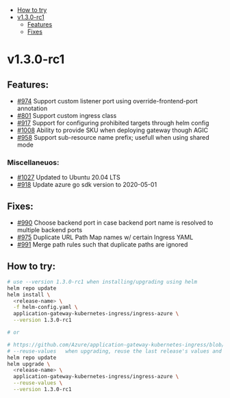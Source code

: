 - [How to try](#how-to-try)
- [v1.3.0-rc1](#v130-rc1)
  - [Features](#features)
  - [Fixes](#fixes)

# v1.3.0-rc1

## Features:
* [#974](https://github.com/Azure/application-gateway-kubernetes-ingress/issues/974) Support custom listener port using override-frontend-port annotation
* [#801](https://github.com/Azure/application-gateway-kubernetes-ingress/issues/801) Support custom ingress class
* [#917](https://github.com/Azure/application-gateway-kubernetes-ingress/issues/917) Support for configuring prohibited targets through helm config
* [#1008](https://github.com/Azure/application-gateway-kubernetes-ingress/issues/1008) Ability to provide SKU when deploying gateway though AGIC
* [#958](https://github.com/Azure/application-gateway-kubernetes-ingress/issues/958) Support sub-resource name prefix; usefull when using shared mode

### Miscellaneuos:
* [#1027](https://github.com/Azure/application-gateway-kubernetes-ingress/issues/1027) Updated to Ubuntu 20.04 LTS
* [#918](https://github.com/Azure/application-gateway-kubernetes-ingress/issues/918) Update azure go sdk version to 2020-05-01

## Fixes:
* [#990](https://github.com/Azure/application-gateway-kubernetes-ingress/issues/990) Choose backend port in case backend port name is resolved to multiple backend ports
* [#975](https://github.com/Azure/application-gateway-kubernetes-ingress/issues/975) Duplicate URL Path Map names w/ certain Ingress YAML
* [#991](https://github.com/Azure/application-gateway-kubernetes-ingress/issues/991) Merge path rules such that duplicate paths are ignored

## How to try:
```bash
# use --version 1.3.0-rc1 when installing/upgrading using helm
helm repo update
helm install \
  <release-name> \
  -f helm-config.yaml \
  application-gateway-kubernetes-ingress/ingress-azure \
  --version 1.3.0-rc1

# or 

# https://github.com/Azure/application-gateway-kubernetes-ingress/blob/master/docs/how-tos/helm-upgrade.md
# --reuse-values   when upgrading, reuse the last release's values and merge in any overrides from the command line via --set and -f. If '--reset-values' is specified, this is ignored
helm repo update
helm upgrade \
  <release-name> \
  application-gateway-kubernetes-ingress/ingress-azure \
  --reuse-values \
  --version 1.3.0-rc1
```